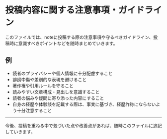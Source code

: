# 投稿内容に関する注意事項・ガイドライン

このファイルでは、noteに投稿する際の注意事項や守るべきガイドライン、投稿時に意識すべきポイントなどを随時まとめていきます。

## 例
- 読者のプライバシーや個人情報に十分配慮すること
- 誹謗中傷や差別的な表現を避けること
- 著作権や引用ルールを守ること
- 読みやすい文章構成・見出しを意識すること
- 読者の悩みや疑問に寄り添った内容にすること
- 自身の経歴や体験談を記載する際は、事実に基づき、経歴詐称にならないよう十分注意すること

---

今後、投稿を重ねる中で気づいた点や改善点があれば、随時このファイルに追記していきます。 
